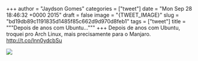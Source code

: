 
+++
author = "Jaydson Gomes"
categories = ["tweet"]
date = "Mon Sep 28 18:46:32 +0000 2015"
draft = false
image = "{TWEET_IMAGE}"
slug = "bd19db89c1191835d1485f85c662d9d970d8feb1"
tags = ["tweet"]
title = """Depois de anos com Ubuntu..."""
+++
Depois de anos com Ubuntu, troquei pro Arch Linux, mais precisamente para o Manjaro. http://t.co/lnn0ydcbSu

![](/images/tweet-media/648569496098217984-CQAugU8WcAA_l7m.jpg)